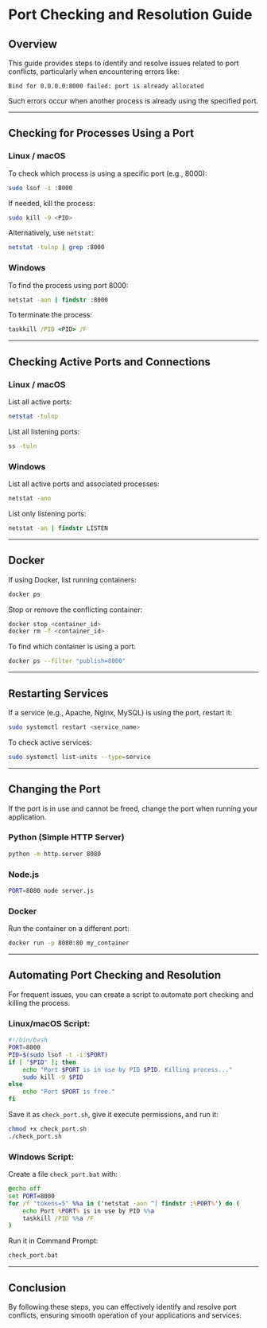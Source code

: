 # Port Checking and Resolution Guide

## Overview
This guide provides steps to identify and resolve issues related to port conflicts, particularly when encountering errors like:

```
Bind for 0.0.0.0:8000 failed: port is already allocated
```

Such errors occur when another process is already using the specified port.

---

## Checking for Processes Using a Port
### Linux / macOS
To check which process is using a specific port (e.g., 8000):
```bash
sudo lsof -i :8000
```
If needed, kill the process:
```bash
sudo kill -9 <PID>
```
Alternatively, use `netstat`:
```bash
netstat -tulnp | grep :8000
```

### Windows
To find the process using port 8000:
```cmd
netstat -aon | findstr :8000
```
To terminate the process:
```cmd
taskkill /PID <PID> /F
```

---

## Checking Active Ports and Connections

### Linux / macOS
List all active ports:
```bash
netstat -tulnp
```
List all listening ports:
```bash
ss -tuln
```

### Windows
List all active ports and associated processes:
```cmd
netstat -ano
```
List only listening ports:
```cmd
netstat -an | findstr LISTEN
```

---

## Docker
If using Docker, list running containers:
```bash
docker ps
```
Stop or remove the conflicting container:
```bash
docker stop <container_id>
docker rm -f <container_id>
```
To find which container is using a port:
```bash
docker ps --filter "publish=8000"
```

---

## Restarting Services
If a service (e.g., Apache, Nginx, MySQL) is using the port, restart it:
```bash
sudo systemctl restart <service_name>
```

To check active services:
```bash
sudo systemctl list-units --type=service
```

---

## Changing the Port
If the port is in use and cannot be freed, change the port when running your application.

### Python (Simple HTTP Server)
```bash
python -m http.server 8080
```

### Node.js
```bash
PORT=8080 node server.js
```

### Docker
Run the container on a different port:
```bash
docker run -p 8080:80 my_container
```

---

## Automating Port Checking and Resolution
For frequent issues, you can create a script to automate port checking and killing the process.

### Linux/macOS Script:
```bash
#!/bin/bash
PORT=8000
PID=$(sudo lsof -t -i:$PORT)
if [ "$PID" ]; then
    echo "Port $PORT is in use by PID $PID. Killing process..."
    sudo kill -9 $PID
else
    echo "Port $PORT is free."
fi
```
Save it as `check_port.sh`, give it execute permissions, and run it:
```bash
chmod +x check_port.sh
./check_port.sh
```

### Windows Script:
Create a file `check_port.bat` with:
```cmd
@echo off
set PORT=8000
for /f "tokens=5" %%a in ('netstat -aon ^| findstr :%PORT%') do (
    echo Port %PORT% is in use by PID %%a
    taskkill /PID %%a /F
)
```
Run it in Command Prompt:
```cmd
check_port.bat
```

---

## Conclusion
By following these steps, you can effectively identify and resolve port conflicts, ensuring smooth operation of your applications and services.

